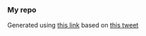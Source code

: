 ### My repo

Generated using [this link](https://whatsstoppingyou.dev) based on [this tweet](https://twitter.com/haysstanford/status/1306209477226569729)
